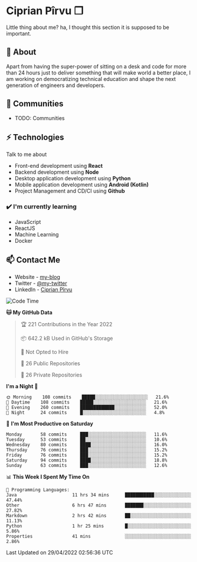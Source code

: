 # Ciprian Pîrvu ❐

Little thing about me? ha, I thought this section it is supposed to be important.

## 🧐 About

Apart from having the super-power of sitting on a desk and code for more than 24 hours just to deliver something that will make world a better place, I am working on democratizing technical education and shape the next generation of engineers and developers.

## 👯 Communities

-   TODO: Communities

## ⚡ Technologies

Talk to me about

-   Front-end development using **React**
-   Backend development using **Node**
-   Desktop application development using **Python**
-   Mobile application development using **Android (Kotlin)**
-   Project Management and CD/CI using **Github**

### ✔️ I'm currently learning

-   JavaScript
-   ReactJS
-   Machine Learning
-   Docker

## 📫 Contact Me

-   Website - [my-blog]()
-   Twitter - [@my-twitter]()
-   LinkedIn - [Ciprian Pîrvu](https://www.linkedin.com/in/p%C3%AErvu-ciprian-cristian-4415991b1/)

<!--START_SECTION:waka-->
![Code Time](http://img.shields.io/badge/Code%20Time-1%2C155%20hrs%208%20mins-blue)

**🐱 My GitHub Data** 

> 🏆 221 Contributions in the Year 2022
 > 
> 📦 642.2 kB Used in GitHub's Storage 
 > 
> 🚫 Not Opted to Hire
 > 
> 📜 26 Public Repositories 
 > 
> 🔑 26 Private Repositories  
 > 
**I'm a Night 🦉** 

```text
🌞 Morning    108 commits    █████░░░░░░░░░░░░░░░░░░░░   21.6% 
🌆 Daytime    108 commits    █████░░░░░░░░░░░░░░░░░░░░   21.6% 
🌃 Evening    260 commits    █████████████░░░░░░░░░░░░   52.0% 
🌙 Night      24 commits     █░░░░░░░░░░░░░░░░░░░░░░░░   4.8%

```
📅 **I'm Most Productive on Saturday** 

```text
Monday       58 commits     ███░░░░░░░░░░░░░░░░░░░░░░   11.6% 
Tuesday      53 commits     ██░░░░░░░░░░░░░░░░░░░░░░░   10.6% 
Wednesday    80 commits     ████░░░░░░░░░░░░░░░░░░░░░   16.0% 
Thursday     76 commits     ███░░░░░░░░░░░░░░░░░░░░░░   15.2% 
Friday       76 commits     ███░░░░░░░░░░░░░░░░░░░░░░   15.2% 
Saturday     94 commits     ████░░░░░░░░░░░░░░░░░░░░░   18.8% 
Sunday       63 commits     ███░░░░░░░░░░░░░░░░░░░░░░   12.6%

```


📊 **This Week I Spent My Time On** 

```text
💬 Programming Languages: 
Java                     11 hrs 34 mins      ███████████░░░░░░░░░░░░░░   47.44% 
Other                    6 hrs 47 mins       ███████░░░░░░░░░░░░░░░░░░   27.82% 
Markdown                 2 hrs 42 mins       ██░░░░░░░░░░░░░░░░░░░░░░░   11.13% 
Python                   1 hr 25 mins        █░░░░░░░░░░░░░░░░░░░░░░░░   5.86% 
Properties               41 mins             ░░░░░░░░░░░░░░░░░░░░░░░░░   2.86%

```


 Last Updated on 29/04/2022 02:56:36 UTC
<!--END_SECTION:waka-->
